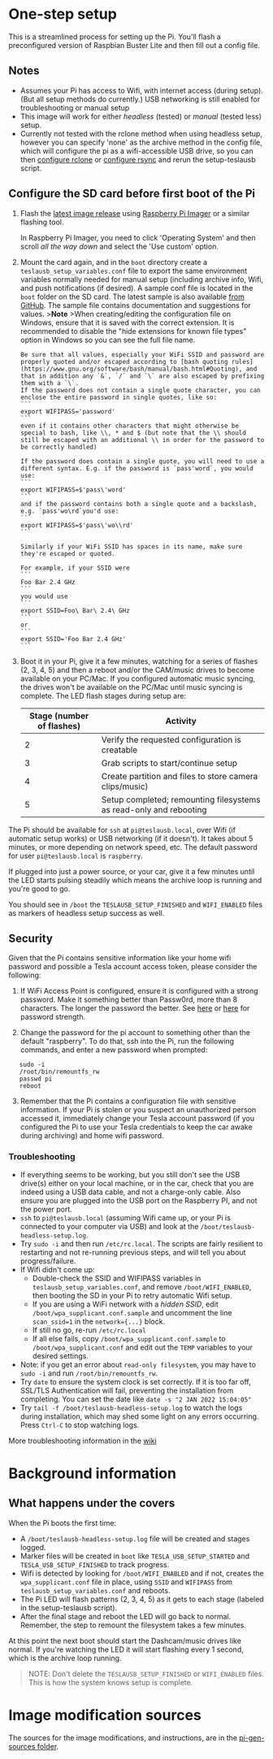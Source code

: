 # One-step setup

This is a streamlined process for setting up the Pi. You'll flash a preconfigured version of Raspbian Buster Lite and then fill out a config file.

## Notes

- Assumes your Pi has access to Wifi, with internet access (during setup). (But all setup methods do currently.) USB networking is still enabled for troubleshooting or manual setup
- This image will work for either _headless_ (tested) or _manual_ (tested less) setup.
- Currently not tested with the rclone method when using headless setup, however you can specify 'none' as the archive method in the config file, which will configure the pi as a wifi-accessible USB drive, so you can then [configure rclone](./SetupRClone.md) or [configure rsync](./SetupRSync.md) and rerun the setup-teslausb script.

## Configure the SD card before first boot of the Pi

1.  Flash the [latest image release](https://github.com/marcone/teslausb/releases) using [Raspberry Pi Imager](https://www.raspberrypi.com/software/) or a similar flashing tool.

    In Raspberry Pi Imager, you need to click 'Operating System' and then scroll _all the way down_ and select the 'Use custom' option.

1.  Mount the card again, and in the `boot` directory create a `teslausb_setup_variables.conf` file to export the same environment variables normally needed for manual setup (including archive info, Wifi, and push notifications (if desired).
    A sample conf file is located in the `boot` folder on the SD card. The latest sample is also available [from GitHub](https://github.com/marcone/teslausb/blob/main-dev/pi-gen-sources/00-teslausb-tweaks/files/teslausb_setup_variables.conf.sample).
    The sample file contains documentation and suggestions for values. >**Note** >When creating/editing the configuration file on Windows, ensure that it is saved with the correct extension. It is recommended to disable the "hide extensions for known file types" option in Windows so you can see the full file name.

        Be sure that all values, especially your WiFi SSID and password are properly quoted and/or escaped according to [bash quoting rules](https://www.gnu.org/software/bash/manual/bash.html#Quoting), and that in addition any `&`, `/` and `\` are also escaped by prefixing them with a `\`.
        If the password does not contain a single quote character, you can enclose the entire password in single quotes, like so:
        ```
        export WIFIPASS='password'
        ```
        even if it contains other characters that might otherwise be special to bash, like \\, * and $ (but note that the \\ should still be escaped with an additional \\ in order for the password to be correctly handled)

        If the password does contain a single quote, you will need to use a different syntax. E.g. if the password is `pass'word`, you would use:
        ```
        export WIFIPASS=$'pass\'word'
        ```
        and if the password contains both a single quote and a backslash, e.g. `pass'wo\rd`you'd use:
        ```
        export WIFIPASS=$'pass\'wo\\rd'
        ```

        Similarly if your WiFi SSID has spaces in its name, make sure they're escaped or quoted.

        For example, if your SSID were
        ```
        Foo Bar 2.4 GHz
        ```
        you would use
        ```
        export SSID=Foo\ Bar\ 2.4\ GHz
        ```
        or
        ```
        export SSID='Foo Bar 2.4 GHz'
        ```

1.  Boot it in your Pi, give it a few minutes, watching for a series of flashes (2, 3, 4, 5) and then a reboot and/or the CAM/music drives to become available on your PC/Mac. If you configured automatic music syncing, the drives won't be available on the PC/Mac until music syncing is complete. The LED flash stages during setup are:

    | Stage (number of flashes) | Activity                                                           |
    | ------------------------- | ------------------------------------------------------------------ |
    | 2                         | Verify the requested configuration is creatable                    |
    | 3                         | Grab scripts to start/continue setup                               |
    | 4                         | Create partition and files to store camera clips/music)            |
    | 5                         | Setup completed; remounting filesystems as read-only and rebooting |

The Pi should be available for `ssh` at `pi@teslausb.local`, over Wifi (if automatic setup works) or USB networking (if it doesn't). It takes about 5 minutes, or more depending on network speed, etc. The default password for user `pi@teslausb.local` is `raspberry`.

If plugged into just a power source, or your car, give it a few minutes until the LED starts pulsing steadily which means the archive loop is running and you're good to go.

You should see in `/boot` the `TESLAUSB_SETUP_FINISHED` and `WIFI_ENABLED` files as markers of headless setup success as well.

## Security

Given that the Pi contains sensitive information like your home wifi password and possible a Tesla account access token, please consider the following:

1. If WiFi Access Point is configured, ensure it is configured with a strong password. Make it something better than Passw0rd, more than 8 characters. The longer the password the better. See [here](https://en.wikipedia.org/wiki/Password_strength) or [here](https://xkcd.com/936/) for password strength.

2. Change the password for the pi account to something other than the default "raspberry". To do that, ssh into the Pi, run the following commands, and enter a new password when prompted:

```
   sudo -i
   /root/bin/remountfs_rw
   passwd pi
   reboot
```

3. Remember that the Pi contains a configuration file with sensitive information. If your Pi is stolen or you suspect an unauthorized person accessed it, immediately change your Tesla account password (if you configured the Pi to use your Tesla credentials to keep the car awake during archiving) and home wifi password.

### Troubleshooting

- If everything seems to be working, but you still don't see the USB drive(s) either on your local machine, or in the car, check that you are indeed using a USB data cable, and not a charge-only cable. Also ensure you are plugged into the USB port on the Raspberry PI, and not the power port.
- `ssh` to `pi@teslausb.local` (assuming Wifi came up, or your Pi is connected to your computer via USB) and look at the `/boot/teslausb-headless-setup.log`.
- Try `sudo -i` and then run `/etc/rc.local`. The scripts are fairly resilient to restarting and not re-running previous steps, and will tell you about progress/failure.
- If Wifi didn't come up:
  - Double-check the SSID and WIFIPASS variables in `teslausb_setup_variables.conf`, and remove `/boot/WIFI_ENABLED`, then booting the SD in your Pi to retry automatic Wifi setup.
  - If you are using a WiFi network with a _hidden SSID_, edit `/boot/wpa_supplicant.conf.sample` and uncomment the line `scan_ssid=1` in the `network={...}` block.
  - If still no go, re-run `/etc/rc.local`
  - If all else fails, copy `/boot/wpa_supplicant.conf.sample` to `/boot/wpa_supplicant.conf` and edit out the `TEMP` variables to your desired settings.
- Note: if you get an error about `read-only filesystem`, you may have to `sudo -i` and run `/root/bin/remountfs_rw`.
- Try `date` to ensure the system clock is set correctly. If it is too far off, SSL/TLS Authentication will fail, preventing the installation from completing. You can set the date like `date -s "2 JAN 2022 15:04:05"`
- Try `tail -f /boot/teslausb-headless-setup.log` to watch the logs during installation, which may shed some light on any errors occurring. Press `Ctrl-C` to stop watching logs.

More troubleshooting information in the [wiki](https://github.com/marcone/teslausb/wiki/Troubleshooting)

# Background information

## What happens under the covers

When the Pi boots the first time:

- A `/boot/teslausb-headless-setup.log` file will be created and stages logged.
- Marker files will be created in `boot` like `TESLA_USB_SETUP_STARTED` and `TESLA_USB_SETUP_FINISHED` to track progress.
- Wifi is detected by looking for `/boot/WIFI_ENABLED` and if not, creates the `wpa_supplicant.conf` file in place, using `SSID` and `WIFIPASS` from `teslausb_setup_variables.conf` and reboots.
- The Pi LED will flash patterns (2, 3, 4, 5) as it gets to each stage (labeled in the setup-teslausb script).
- After the final stage and reboot the LED will go back to normal. Remember, the step to remount the filesystem takes a few minutes.

At this point the next boot should start the Dashcam/music drives like normal. If you're watching the LED it will start flashing every 1 second, which is the archive loop running.

> NOTE: Don't delete the `TESLAUSB_SETUP_FINISHED` or `WIFI_ENABLED` files. This is how the system knows setup is complete.

# Image modification sources

The sources for the image modifications, and instructions, are in the [pi-gen-sources folder](https://github.com/marcone/teslausb/tree/main-dev/pi-gen-sources).
